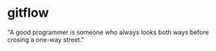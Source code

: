 # gitflow

"A good programmer is someone who always looks both ways before crosing a one-way street."
